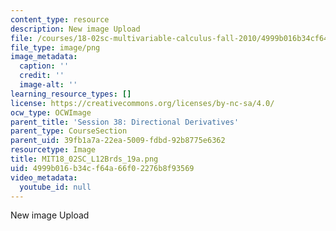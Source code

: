 ```yaml
---
content_type: resource
description: New image Upload
file: /courses/18-02sc-multivariable-calculus-fall-2010/4999b016b34cf64a66f02276b8f93569_MIT18_02SC_L12Brds_19a.png
file_type: image/png
image_metadata:
  caption: ''
  credit: ''
  image-alt: ''
learning_resource_types: []
license: https://creativecommons.org/licenses/by-nc-sa/4.0/
ocw_type: OCWImage
parent_title: 'Session 38: Directional Derivatives'
parent_type: CourseSection
parent_uid: 39fb1a7a-22ea-5009-fdbd-92b8775e6362
resourcetype: Image
title: MIT18_02SC_L12Brds_19a.png
uid: 4999b016-b34c-f64a-66f0-2276b8f93569
video_metadata:
  youtube_id: null
---
```

New image Upload